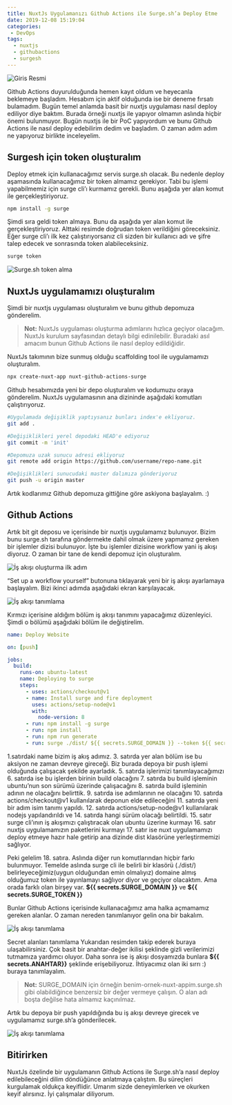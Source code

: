 ```yaml
---
title: NuxtJs Uygulamanızı Github Actions ile Surge.sh’a Deploy Etme
date: 2019-12-08 15:19:04
categories:
 - DevOps
tags:
  - nuxtjs
  - githubactions
  - surgesh
---
```


![Giris Resmi](https://miro.medium.com/max/1000/1*PL9rzQIpoQZ-tJog9CbOxg.png)

Github Actions duyurulduğunda hemen kayıt oldum ve heyecanla beklemeye başladım. Hesabım için aktif olduğunda ise bir deneme fırsatı bulamadım. Bugün temel anlamda basit bir nuxtjs uygulaması nasıl deploy ediliyor diye baktım. Burada örneği nuxtjs ile yapıyor olmamın aslında hiçbir önemi bulunmuyor. Bugün nuxtjs ile bir PoC yapıyordum ve bunu Github Actions ile nasıl deploy edebilirim dedim ve başladım. O zaman adım adım ne yapıyoruz birlikte inceleyelim.
<!-- more -->
## **Surgesh için token oluşturalım**

Deploy etmek için kullanacağımız servis surge.sh olacak. Bu nedenle deploy aşamasında kullanacağımız bir token almamız gerekiyor. Tabi bu işlemi yapabilmemiz için surge cli’ı kurmamız gerekli. Bunu aşağıda yer alan komut ile gerçekleştiriyoruz.

```bash
npm install -g surge
```

Şimdi sıra geldi token almaya. Bunu da aşağıda yer alan komut ile gerçekleştiriyoruz. Alttaki resimde doğrudan token verildiğini göreceksiniz. Eğer surge cli’ı ilk kez çalıştırıyorsanız cli sizden bir kullanıcı adı ve şifre talep edecek ve sonrasında token alabileceksiniz.

```bash
surge token
```

![Surge.sh token alma](https://miro.medium.com/max/605/1*W5WHnRxku1n11kay5C-OCw.png)

## **NuxtJs uygulamamızı oluşturalım**

Şimdi bir nuxtjs uygulaması oluşturalım ve bunu github depomuza gönderelim.

> **Not:** NuxtJs uygulaması oluşturma adımlarını hızlıca geçiyor olacağım. NuxtJs kurulum sayfasından detaylı bilgi edinilebilir. Buradaki asıl amacım bunun Github Actions ile nasıl deploy edildiğidir.

NuxtJs takımının bize sunmuş olduğu scaffolding tool ile uygulamamızı oluşturalım.

```bash
npx create-nuxt-app nuxt-github-actions-surge
```

Github hesabımızda yeni bir depo oluşturalım ve kodumuzu oraya gönderelim. NuxtJs uygulamasının ana dizininde aşağıdaki komutları çalıştırıyoruz.

```bash
#Uygulamada değişiklik yaptıysanız bunları index'e ekliyoruz.
git add .

#Değişiklikleri yerel depodaki HEAD'e ediyoruz
git commit -m 'init'

#Depomuza uzak sunucu adresi ekliyoruz
git remote add origin https://github.com/username/repo-name.git

#Değişiklikleri sunucudaki master dalımıza gönderiyoruz
git push -u origin master
```

Artık kodlarımız Github depomuza gittiğine göre askiyona başlayalım. :)

## **Github Actions**

Artık bit git deposu ve içerisinde bir nuxtjs uygulamamız bulunuyor. Bizim bunu surge.sh tarafına göndermekte dahil olmak üzere yapmamız gereken bir işlemler dizisi bulunuyor. İşte bu işlemler dizisine workflow yani iş akışı diyoruz. O zaman bir tane de kendi depomuz için oluşturalım.

![İş akışı oluşturma ilk adım](https://miro.medium.com/max/1767/1*ZPoAes6KWTvpj1sKL_Qtww.png)

“Set up a workflow yourself” butonuna tıklayarak yeni bir iş akışı ayarlamaya başlayalım. Bizi ikinci adımda aşağıdaki ekran karşılayacak.

![İş akışı tanımlama](https://miro.medium.com/max/1907/1*DPy8zf57x-s3QALfRbTIJA.png)

Kırmızı içerisine aldığım bölüm iş akışı tanımını yapacağımız düzenleyici. Şimdi o bölümü aşağıdaki bölüm ile değiştirelim.

```yaml
name: Deploy Website

on: [push]

jobs:
  build:
    runs-on: ubuntu-latest
    name: Deploying to surge
    steps:
      - uses: actions/checkout@v1
      - name: Install surge and fire deployment
        uses: actions/setup-node@v1
        with:
          node-version: 8
      - run: npm install -g surge
      - run: npm install
      - run: npm run generate
      - run: surge ./dist/ ${{ secrets.SURGE_DOMAIN }} --token ${{ secrets.SURGE_TOKEN }}
```

1.satırdaki name bizim iş akış adımız. 3. satırda yer alan bölüm ise bu aksiyon ne zaman devreye gireceği. Biz burada depoya bir push işlemi olduğunda çalışacak şekilde ayarladık. 5. satırda işlerimizi tanımlayacağımızı 6. satırda ise bu işlerden birinin build olacağını 7. satırda bu build işleminin ubuntu’nun son sürümü üzerinde çalışacağını 8. satırda build işleminin adının ne olacağını belirttik. 9. satırda ise adımlarının ne olacağını 10. satırda actions/checkout@v1 kullanılarak deponun elde edileceğini 11. satırda yeni bir adım isim tanımı yapıldı. 12. satırda actions/setup-node@v1 kullanılarak nodejs yapılandırıldı ve 14. satırda hangi sürüm olacağı belirtildi. 15. satır surge cli’ının iş akışımızı çalıştıracak olan ubuntu üzerine kurmayı 16. satır nuxtjs uygulamamızın paketlerini kurmayı 17. satır ise nuxt uygulamamızı deploy etmeye hazır hale getirip ana dizinde dist klasörüne yerleştirmemizi sağlıyor.

Peki gelelim 18. satıra. Aslında diğer run komutlarından hiçbir farkı bulunmuyor. Temelde aslında surge cli ile belirli bir klasörü (./dist/) belirleyeceğimiz(uygun olduğundan emin olmalıyız) domaine almış olduğumuz token ile yayınlamayı sağlıyor diyor ve geçiyor olacaktım. Ama orada farklı olan birşey var. **\${{ secrets.SURGE_DOMAIN }}** ve **\${{ secrets.SURGE_TOKEN }}**

Bunlar Github Actions içerisinde kullanacağımız ama halka açmamamız gereken alanlar. O zaman nereden tanımlanıyor gelin ona bir bakalım.

![İş akışı tanımlama](https://miro.medium.com/max/1332/1*pW6dH9rC5UZc_mK2arTAnw.png)

Secret alanları tanımlama
Yukarıdan resimden takip ederek buraya ulaşabilirsiniz. Çok basit bir anahtar-değer ikilisi şeklinde gizli verilerimizi tutmamıza yardımcı oluyor. Daha sonra ise iş akışı dosyamızda bunlara **\${{ secrets.ANAHTAR}}** şeklinde erişebiliyoruz. İhtiyacımız olan iki sırrı :) buraya tanımlayalım.

> **Not:** SURGE_DOMAIN için örneğin benim-ornek-nuxt-appim.surge.sh gibi olabildiğince benzersiz bir değer vermeye çalışın. O alan adı boşta değilse hata almamız kaçınılmaz.

Artık bu depoya bir push yapıldığında bu iş akışı devreye girecek ve uygulamamız surge.sh’a gönderilecek.

![İş akışı tanımlama](https://miro.medium.com/max/1916/1*Ji6CWv_3w5F45wZ06oUj2g.png)

## **Bitirirken**

NuxtJs özelinde bir uygulamanın Github Actions ile Surge.sh’a nasıl deploy edilebileceğini dilim döndüğünce anlatmaya çalıştım. Bu süreçleri kurgulamak oldukça keyiflidir. Umarım sizde deneyimlerken ve okurken keyif alırsınız. İyi çalışmalar diliyorum.

